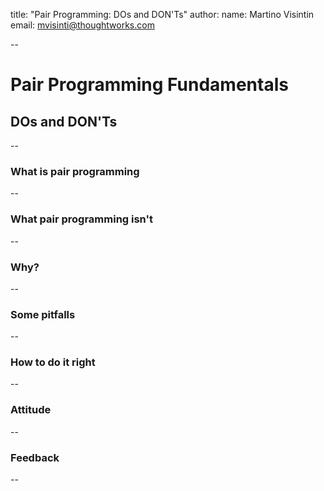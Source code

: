 title: "Pair Programming: DOs and DON'Ts"
author:
  name: Martino Visintin
  email: mvisinti@thoughtworks.com

--

# Pair Programming Fundamentals
## DOs and DON'Ts

--

### What is pair programming

--

### What pair programming isn't

--

### Why?

--

### Some pitfalls

--

### How to do it right

--

### Attitude

--

### Feedback

--
